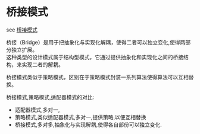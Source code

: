 # 桥接模式

see [桥接模式](https://www.runoob.com/design-pattern/bridge-pattern.html)

桥接（Bridge）是用于把抽象化与实现化解耦，使得二者可以独立变化,使得两部分独立扩展。  
这种类型的设计模式属于结构型模式，它通过提供抽象化和实现化之间的桥接结构，来实现二者的解耦。

桥接模式类似于策略模式，区别在于策略模式封装一系列算法使得算法可以互相替换。

桥接模式,策略模式,适配器模式的对比:
- 适配器模式,多对一,
- 策略模式,类似适配器模式,多对一,提供策略,以便互相替换
- 桥接模式,多对多,抽象化与实现解耦,使得各自部份可以独立变化.
